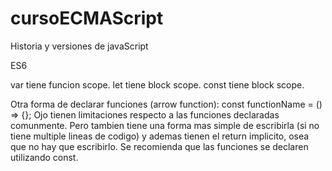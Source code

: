 # cursoECMAScript
Historia y versiones de javaScript

ES6

var tiene funcion scope.
let tiene block scope.
const tiene block scope.

Otra forma de declarar funciones (arrow function): const functionName = () => {};
Ojo tienen limitaciones respecto a las funciones declaradas comunmente. Pero tambien tiene una forma mas simple de escribirla (si no tiene multiple lineas de codigo) y ademas tienen el return implicito, osea que no hay que escribirlo.
Se recomienda que las funciones se declaren utilizando const.
